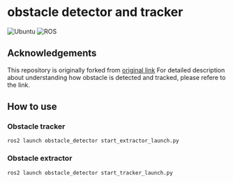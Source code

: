 # obstacle detector and tracker 
<div align="left">

![Ubuntu](https://img.shields.io/badge/Ubuntu-22.04-green)
![ROS](https://img.shields.io/badge/ROS2-humble-blue)

</div>


## Acknowledgements
This repository is originally forked from [original link](https://github.com/harmony-eu/obstacle_detector_2)
For detailed description about understanding how obstacle is detected and tracked, please refere to the link.

## How to use

### Obstacle tracker
```
ros2 launch obstacle_detector start_extractor_launch.py
```

### Obstacle extractor
```
ros2 launch obstacle_detector start_tracker_launch.py

```



